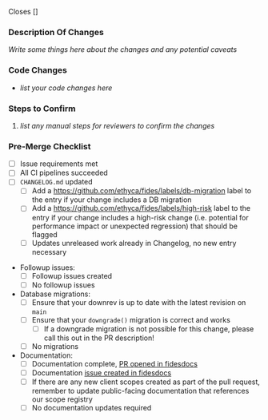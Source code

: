 Closes [<issue>]

### Description Of Changes

_Write some things here about the changes and any potential caveats_

### Code Changes

* _list your code changes here_

### Steps to Confirm

1.  _list any manual steps for reviewers to confirm the changes_

### Pre-Merge Checklist

* [ ] Issue requirements met
* [ ] All CI pipelines succeeded
* [ ] `CHANGELOG.md` updated
  * [ ] Add a https://github.com/ethyca/fides/labels/db-migration label to the entry if your change includes a DB migration
  * [ ] Add a https://github.com/ethyca/fides/labels/high-risk label to the entry if your change includes a high-risk change (i.e. potential for performance impact or unexpected regression) that should be flagged
  * [ ] Updates unreleased work already in Changelog, no new entry necessary
* Followup issues:
  * [ ] Followup issues created
  * [ ] No followup issues
* Database migrations:
  * [ ] Ensure that your downrev is up to date with the latest revision on `main`
  * [ ] Ensure that your `downgrade()` migration is correct and works
    * [ ] If a downgrade migration is not possible for this change, please call this out in the PR description!
  * [ ] No migrations
* Documentation:
  * [ ] Documentation complete, [PR opened in fidesdocs](https://github.com/ethyca/fidesdocs/pulls)
  * [ ] Documentation [issue created in fidesdocs](https://github.com/ethyca/fidesdocs/issues/new/choose)
  * [ ] If there are any new client scopes created as part of the pull request, remember to update public-facing documentation that references our scope registry
  * [ ] No documentation updates required
